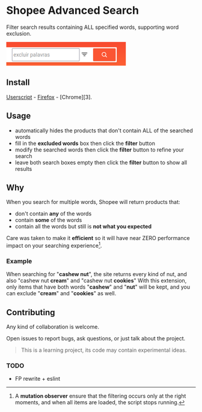 # Shopee Advanced Search
Filter search results containing ALL specified words, supporting word exclusion.

![Before](media/activated.png)


## Install
[Userscript][1] - [Firefox][2] - [Chrome][3].


## Usage
- automatically hides the products that don't contain ALL of the searched words
- fill in the **excluded words** box then click the **filter** button
- modify the searched words then click the **filter** button to refine your search
- leave both search boxes empty then click the **filter** button to show all results


## Why
When you search for multiple words, Shopee will return products that:
- don't contain **any** of the words
- contain **some** of the words
- contain all the words but still is **not what you expected**

Care was taken to make it **efficient** so it will have near ZERO performance impact on your searching experience[^1].


### Example
When searching for "**cashew nut**", the site returns every kind of nut, and also "cashew nut **cream**" and "cashew nut **cookies**"
With this extension, only items that have both words "**cashew**" and "**nut**" will be kept, and you can exclude "**cream**" and "**cookies**" as well.


## Contributing
Any kind of collaboration is welcome.

Open issues to report bugs, ask questions, or just talk about the project.

> This is a learning project, its code may contain experimental ideas.


### TODO
- FP rewrite + eslint


[^1]: A **mutation observer** ensure that the filtering occurs only at the right moments, and when all items are loaded, the script stops running.

[1]: https://openuserjs.org/users/icetbr/scripts
[2]: https://addons.mozilla.org/en-US/firefox/user/36373/
